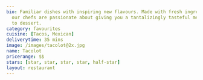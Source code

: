 ```yaml
---
bio: Familiar dishes with inspiring new flavours. Made with fresh ingredients everyday,
  our chefs are passionate about giving you a tantalizingly tasteful meal, from appetizer
  to dessert.
category: favourites
cuisine: [Tacos, Mexican]
deliverytime: 35 mins
image: /images/tacolot@2x.jpg
name: Tacolot
pricerange: $$
stars: [star, star, star, star, half-star]
layout: restaurant
---
```


